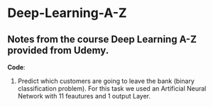 # Deep-Learning-A-Z

## Notes from the course Deep Learning A-Z provided from Udemy.


**Code**:
1) Predict which customers are going to leave the bank (binary classification problem). For this task we used an Artificial Neural   Network with 11 feautures and 1 output Layer.
